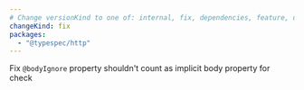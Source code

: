 ```yaml
---
# Change versionKind to one of: internal, fix, dependencies, feature, deprecation, breaking
changeKind: fix
packages:
  - "@typespec/http"
---
```


Fix `@bodyIgnore` property shouldn't count as implicit body property for check
